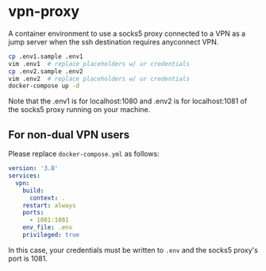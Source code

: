 # vpn-proxy

A container environment to use a socks5 proxy connected to a VPN as a jump server when the ssh destination requires anyconnect VPN.

```bash
cp .env1.sample .env1
vim .env1  # replace placeholders w/ ur credentials
cp .env2.sample .env2
vim .env2  # replace placeholders w/ ur credentials
docker-compose up -d
```


Note that the .env1 is for localhost:1080 and .env2 is for localhost:1081 of the socks5 proxy running on your machine.

## For non-dual VPN users

Please replace `docker-compose.yml` as follows:

```yml
version: '3.8'
services:
  vpn:
    build:
      context: .
    restart: always
    ports:
      - 1081:1081
    env_file: .env
    privileged: true
```

In this case, your credentials must be written to `.env` and the socks5 proxy's port is 1081.
